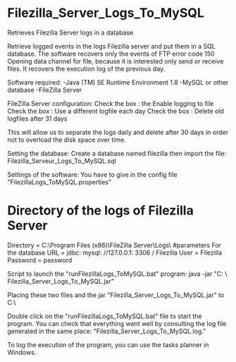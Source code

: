 # Filezilla_Server_Logs_To_MySQL
Retrieves Filezilla Server logs in a database

Retrieve logged events in the logs Filezilla server and put them in a SQL database. 
The software recovers only the events of FTP error code 150 Opening data channel for file,
because it is interested only send or receive files. It recovers the execution log of the previous day.

Software required:
-Java (TM) SE Runtime Environment 1.8
-MySQL or other database
-FileZilla Server

FileZilla Server configuration:
Check the box : the Enable logging to file
Check the box : Use a different logfile each day
Check the box : Delete old logfiles after 31 days

This will allow us to separate the logs daily and delete after 30 days in order not to overload the disk space over time.

Setting the database:
Create a database named filezilla then import the file: Filezilla_Serveur_Logs_To_MySQL.sql

Settings of the software:
You have to give in the config file "FilezillaLogs_ToMySQL.properties"
# Directory of the logs of Filezilla Server
Directory = C:\\Program Files (x86)\\FileZilla Server\\Logs\\
#parameters For the database
URL = jdbc: mysql: //127.0.0.1: 3306 / Filezilla
User = Filezilla
Password = password

Script to launch the "runFilezillaLogs_ToMySQL.bat" program:
java -jar "C: \ Filezilla_Server_Logs_To_MySQL.jar"

Placing these two files and the jar "Filezilla_Server_Logs_To_MySQL.jar" to C:\\

Double click on the "runFilezillaLogs_ToMySQL.bat" file to start the program.
You can check that everything went well by consulting the log file generated in the same place: "Filezilla_Server_Logs_To_MySQL.log."

To log the execution of the program, you can use the tasks planner in Windows.
